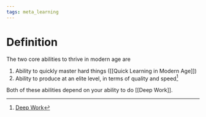 ```yaml
---
tags: meta_learning
---
```


# Definition

The two core abilities to thrive in modern age are

1) Ability to quickly master hard things ([[Quick Learning in Modern Age]])
2) Ability to produce at an elite level, in terms of quality and speed[^1]

Both of these abilities depend on your ability to do [[Deep Work]].

[^1]: [Deep Work](zotero://open-pdf/library/items/J6AK883D?page=20)